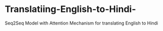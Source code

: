 # Translatiing-English-to-Hindi-
Seq2Seq Model with Attention Mechanism for translating English to Hindi

